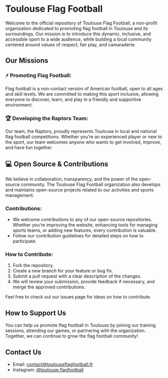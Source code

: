 # Toulouse Flag Football

Welcome to the official repository of Toulouse Flag Football, a non-profit organization dedicated to promoting flag football in Toulouse and its surroundings. Our mission is to introduce this dynamic, inclusive, and accessible sport to a wide audience, while building a local community centered around values of respect, fair play, and camaraderie.

## Our Missions

### ⚡ Promoting Flag Football:
Flag football is a non-contact version of American football, open to all ages and skill levels. We are committed to making this sport inclusive, allowing everyone to discover, learn, and play in a friendly and supportive environment.

### 🏆 Developing the Raptors Team:
Our team, the Raptors, proudly represents Toulouse in local and national flag football competitions. Whether you’re an experienced player or new to the sport, our team welcomes anyone who wants to get involved, improve, and have fun together.

## 💻 Open Source & Contributions
We believe in collaboration, transparency, and the power of the open-source community. The Toulouse Flag Football organization also develops and maintains open-source projects related to our activities and sports management.

### Contributions:
- We welcome contributions to any of our open-source repositories. Whether you’re improving the website, enhancing tools for managing sports teams, or adding new features, every contribution is valuable.
- Follow our contribution guidelines for detailed steps on how to participate.

### How to Contribute:

1.	Fork the repository.
2.	Create a new branch for your feature or bug fix.
3.	Submit a pull request with a clear description of the changes.
4.	We will review your submission, provide feedback if necessary, and merge the approved contributions.

Feel free to check out our issues page for ideas on how to contribute.

## How to Support Us

You can help us promote flag football in Toulouse by joining our training sessions, attending our games, or partnering with the organization. Together, we can continue to grow the flag football community!

## Contact Us
- Email: contact@toulouseflagfootball.fr
- Instagram: [@toulouse.flagfootball](https://instagram.com/toulouse.flagfootball)
